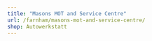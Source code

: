 ```yaml
---
title: "Masons MOT and Service Centre"
url: /farnham/masons-mot-and-service-centre/
shop: Autowerkstatt
---
```

